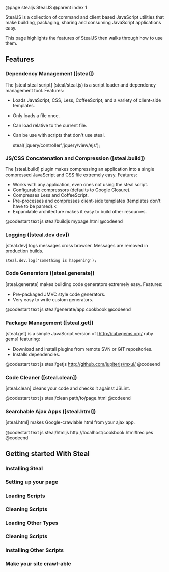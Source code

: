 @page stealjs StealJS
@parent index 1

StealJS is a collection of command and client based JavaScript utilities
that make building, packaging, sharing and consuming JavaScript applications easy.

This page highlights the features of StealJS then walks through how to use them.

## Features

### Dependency Management ([steal])

The [steal steal script] (steal/steal.js) is a script loader and 
dependency management tool.  Features:

 - Loads JavaScript, CSS, Less, CoffeeScript, and a variety of client-side templates.
 - Only loads a file once.
 - Can load relative to the current file.
 - Can be use with scripts that don't use steal.


    steal('jquery/controller','jquery/view/ejs');

### JS/CSS Concatenation and Compression ([steal.build])

The [steal.build] plugin makes compressing an application into a single compressed 
JavaScript and CSS file extremely easy.  Features:

  - Works with any application, even ones not using the steal script.
  - Configurable compressors (defaults to Google Closure).
  - Compresses Less and CoffeeScript.
  - Pre-processes and compresses client-side templates (templates don't have to be parsed).<
  - Expandable architecture makes it easy to build other resources.
  
@codestart text
js steal/buildjs mypage.html
@codeend

### Logging ([steal.dev dev])

[steal.dev] logs messages cross browser.  Messages are removed in production builds.

    steal.dev.log('something is happening');

### Code Generators ([steal.generate])

[steal.generate]  makes building code generators extremely easy.  Features:

  - Pre-packaged JMVC style code generators.
  - Very easy to write custom generators.
  
@codestart text
js steal/generate/app cookbook
@codeend

### Package Management ([steal.get])

[steal.get] is a simple JavaScript version of [http://rubygems.org/ ruby gems] featuring:

 - Download and install plugins from remote SVN or GIT repositories.  
 - Installs dependencies.


@codestart text
js steal/getjs http://github.com/jupiterjs/mxui/
@codeend


### Code Cleaner ([steal.clean])

[steal.clean] cleans your code and checks it against JSLint. 

@codestart text
js steal/clean path/to/page.html
@codeend


### Searchable Ajax Apps ([steal.html])

[steal.html] makes Google-crawlable html from your ajax app.

@codestart text
js steal/htmljs http://localhost/cookbook.html#recipes
@codeend   

## Getting started With Steal

### Installing Steal

### Setting up your page

### Loading Scripts

### Cleaning Scripts

### Loading Other Types

### Cleaning Scripts

### Installing Other Scripts

### Make your site crawl-able